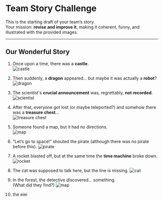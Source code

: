 # Team Story Challenge

This is the starting draft of your team’s story.  
Your mission: **revise and improve it**, making it coherent, funny, and illustrated with the provided images.

---

## Our Wonderful Story

1. Once upon a time, there was a **castle**.  
   ![castle](img/castle.png)
2. Then suddenly, a **dragon** appeared… but maybe it was actually a **robot**?  
   ![dragon](img/dragon.png)

3. The scientist's **crucial announcement** was, regrettably, **not recorded**.![scientist](img/scientist.png)  

4. After that, everyone got lost (or maybe teleported?) and somehow there was a **treasure chest**…  
   ![treasure chest](img/treasure_large.png)

5. Someone found a map, but it had no directions.  
   ![map](map.png) 

6. “Let’s go to space!” shouted the pirate (although there was no pirate before this).
   ![pirate](pirate.png)

7. A rocket blasted off, but at the same time the **time machine** broke down. 
   ![rocket](img/roket.png) 

8. The cat was supposed to talk here, but the line is missing.
   ![cat](img/cat.png)

9. In the forest, the detective discovered… something.  
   (What did they find?)
   ![map](img/map.png)

10. the eiei
